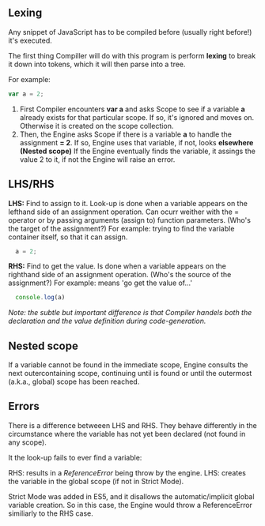 ## Lexing

Any snippet of JavaScript has to be compiled before (usually right before!) it's executed.

The first thing Compiller will do with this program is perform **lexing** to break it down into tokens, which it will then parse into a tree.

For example:

```js
var a = 2;
```

1. First Compiler encounters **var a** and asks Scope to see if a variable **a** already exists for that particular scope. If so, it's ignored and moves on. Otherwise it is created on the scope collection.
2. Then, the Engine asks Scope if there is a variable **a** to handle the assignment **= 2**. If so, Engine uses that variable, if not, looks **elsewhere (Nested scope)**
If the Engine eventually finds the variable, it assings the value 2 to it, if not the Engine will raise an error.

## LHS/RHS

**LHS:** Find to assign to it.
Look-up is done when a variable appears on the lefthand side of an assignment operation.
Can ocurr weither with the = operator or by passing arguments (assign to) function parameters.
(Who's the target of the assignment?)
For example: trying to find the variable container itself, so that it can assign.
```js
  a = 2;
```

**RHS:** Find to get the value.
Is done when a variable appears on the righthand side of an assignment operation.
(Who's the source of the assignment?)
For example: means 'go get the value of...'
```js
  console.log(a)
```

_Note: the subtle but important difference is that Compiler handels both the declaration and the value definition during code-generation._

## Nested scope

If a variable cannot be found in the immediate scope, Engine consults the next outercontaining scope, continuing until is found or until the outermost (a.k.a., global) scope has been reached.

## Errors

There is a difference betweeen LHS and RHS.
They behave differently in the circumstance where the variable has not yet been declared (not found in any scope).

It the look-up fails to ever find a variable:

RHS: results in a _ReferenceError_ being throw by the engine.
LHS: creates the variable in the global scope (if not in Strict Mode).

Strict Mode was added in ES5, and it disallows the automatic/implicit global variable creation. So in this case, the Engine would throw a ReferenceError similiarly to the RHS case.

